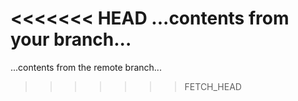 <<<<<<< HEAD
...contents from your branch...
=======
...contents from the remote branch...
>>>>>>> FETCH_HEAD

